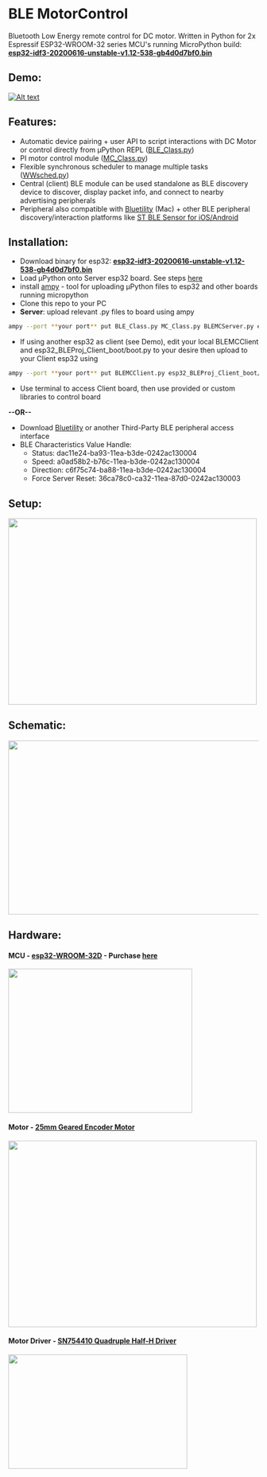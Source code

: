 # BLE MotorControl

Bluetooth Low Energy remote control for DC motor. Written in Python for 2x Espressif ESP32-WROOM-32 series MCU's running MicroPython build: [**esp32-idf3-20200616-unstable-v1.12-538-gb4d0d7bf0.bin**](https://micropython.org/download/esp32/)

Demo:
-----

[![Alt text](https://img.youtube.com/vi/jWYvNjDsq4A/0.jpg)](https://www.youtube.com/watch?v=jWYvNjDsq4A)

Features:
---------

- Automatic device pairing + user API to script interactions with DC Motor or control directly from µPython REPL ([BLE_Class.py](https://github.com/waleckaw/esp32_BLE_MotorControl/blob/master/BLE_Class.py))
- PI motor control module ([MC_Class.py](https://github.com/waleckaw/esp32_BLE_MotorControl/blob/master/MC_Class.py))
- Flexible synchronous scheduler to manage multiple tasks ([WWsched.py](https://github.com/waleckaw/esp32_BLE_MotorControl/blob/master/WWsched.py))
- Central (client) BLE module can be used standalone as BLE discovery device to discover, display packet info, and connect to nearby advertising peripherals
- Peripheral also compatible with [Bluetility](https://github.com/jnross/Bluetility/releases) (Mac) + other BLE peripheral discovery/interaction platforms like [ST BLE Sensor for iOS/Android](https://www.st.com/en/embedded-software/stblesensor.html)

Installation:
------
- Download binary for esp32: [**esp32-idf3-20200616-unstable-v1.12-538-gb4d0d7bf0.bin**](https://micropython.org/download/esp32/)
- Load µPython onto Server esp32 board. See steps [here](https://learn.sparkfun.com/tutorials/how-to-load-micropython-on-a-microcontroller-board/esp32-thing)
- install [ampy](https://learn.sparkfun.com/tutorials/micropython-programming-tutorial-getting-started-with-the-esp32-thing/setup) - tool for uploading µPython files to esp32 and other boards running micropython
- Clone this repo to your PC
- **Server**: upload relevant .py files to board using ampy
```bash
ampy --port **your port** put BLE_Class.py MC_Class.py BLEMCServer.py esp32_BLEProj_Server_boot/boot.py
```

- If using another esp32 as client (see Demo), edit your local BLEMCClient and esp32_BLEProj_Client_boot/boot.py to your desire then upload to your Client esp32 using
```bash
ampy --port **your port** put BLEMCClient.py esp32_BLEProj_Client_boot/boot.py
```
- Use terminal to access Client board, then use provided or custom libraries to control board

**--OR--**

- Download [Bluetility](https://github.com/jnross/Bluetility/releases) or another Third-Party BLE peripheral access interface
- BLE Characteristics Value Handle:
	- Status: dac11e24-ba93-11ea-b3de-0242ac130004
	- Speed: a0ad58b2-b76c-11ea-b3de-0242ac130004
	- Direction: c6f75c74-ba88-11ea-b3de-0242ac130004
	- Force Server Reset: 36ca78c0-ca32-11ea-87d0-0242ac130003


Setup:
---------

<img src="https://github.com/waleckaw/esp32_BLE_MotorControl/blob/master/media/IMG_8885.JPG" width="500" height="375" />

Schematic:
---------

<img src="https://github.com/waleckaw/esp32_BLE_MotorControl/blob/master/media/MC_BLE_schematic.png" width="600" height="350" />

Hardware:
---------

#### MCU - [esp32-WROOM-32D](https://www.espressif.com/sites/default/files/documentation/esp32-wroom-32d_esp32-wroom-32u_datasheet_en.pdf) - Purchase [here](https://www.amazon.com/gp/product/B07Q576VWZ/ref=ppx_yo_dt_b_asin_title_o07_s00?ie=UTF8&psc=1)
<img src="https://github.com/waleckaw/esp32_BLE_MotorControl/blob/master/media/doit-esp-wroom-32-devkit.jpg" width="370" height="290" />


#### Motor - [25mm Geared Encoder Motor](https://forum.makeblock.com/t/information-about-25mm-dc-encoder-motor/10791)
<img src="https://github.com/waleckaw/esp32_BLE_MotorControl/blob/master/media/IMG_8888.JPG" width="500" height="375" />


#### Motor Driver - [SN754410 Quadruple Half-H Driver](https://www.ti.com/lit/ds/symlink/sn754410.pdf)
<img src="https://github.com/waleckaw/esp32_BLE_MotorControl/blob/master/media/h-bridge-sn754410.jpg" width="360" height="230" />





